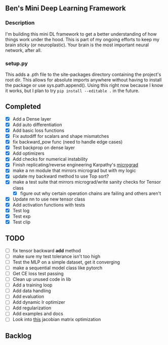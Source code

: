 ## Ben's Mini Deep Learning Framework

### Description
I'm building this mini DL framework to get a better understanding of how things work under the hood. This is part of my ongoing efforts to keep my brain *sticky* (or neuroplastic). Your brain is the most important neural network, after all.

### setup.py
This adds a .pth file to the site-packages directory containing the project's root dir. This allows for absolute imports anywhere without having to install the package or use sys.path.append(). Using this right now because I know it works, but I plan to try `pip install --editable .` in the future.

## Completed
- [X] Add a Dense layer
- [X] Add auto differentiation
- [X] Add basic loss functions
- [X] Fix autodiff for scalars and shape mismatches
- [X] fix backward_pow func (need to handle edge cases)
- [X] Test backprop on dense layer
- [X] Add optimizers
- [X] Add checks for numerical instability
- [X] Finish replicating/reverse engineering Karpathy's [micrograd](https://github.com/karpathy/micrograd)
- [X] make a nn module that mirrors micrograd but with my logic
- [X] update my backward method to use Top sort?
- [X] make a test suite that mirrors micrograd/write sanity checks for Tensor class
  - [X] figure out why certain operation chains are failing and others aren't
- [X] Update nn to use new tensor class
- [X] Add activation functions with tests
- [X] Test log
- [X] Test exp
- [X] Test clip
  
## TODO
- [ ] fix tensor backward __add__ method
- [ ] make sure my test tolerance isn't too high
- [ ] Test the MLP on a simple dataset, get it converging
- [ ] make a sequential model class like pytorch
- [ ] Get CE loss test passing
- [ ] Clean up unused code in lib
- [ ] Add a training loop
- [ ] Add data handling
- [ ] Add evaluation
- [ ] Add dynamic lr optimizer
- [ ] Add regularization
- [ ] Add examples and docs
- [ ] Look into [this](https://vmartin.fr/automatic-jacobian-matrix-computation-with-sympy.html) jacobian matrix optimization

## Backlog